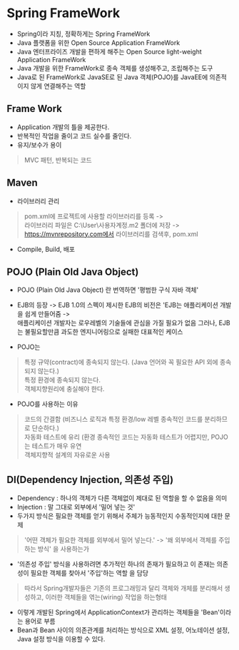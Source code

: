 Spring FrameWork
=========
+ Spring이라 지칭, 정확하게는 Spring FrameWork  
+ Java 플랫폼을 위한 Open Source Application FrameWork  
+ Java 엔터프라이즈 개발을 편하게 해주는 Open Source light-weight Application FrameWork 
+ Java 개발을 위한 FrameWork로 종속 객체를 생성해주고,  조립해주는 도구  
+ Java로 된 FrameWork로 JavaSE로 된 Java 객체(POJO)를 JavaEE에 의존적이지 않게 연결해주는 역할    


Frame Work
--------
+ Application 개발의 틀을 제공한다.   
+ 반복적인 작업을 줄이고 코드 실수를 줄인다.   
+ 유지/보수가 용이   
> MVC 패턴, 반복되는 코드   


Maven
-----------
+ 라이브러리 관리
> pom.xml에 프로젝트에 사용할 라이브러리를 등록 ->   
  라이브러리 파일은 C:\User\사용자계정\.m2 폴더에 저장 ->   
  https://mvnrepository.com에서 라이브러리를 검색후, pom.xml
+ Compile, Build, 배포


POJO (Plain Old Java Object)
-------------
+ POJO (Plain Old Java Object) 란 번역하면 '평범한 구식 자바 객체'   
+ EJB의 등장 -> EJB 1.0의 스펙이 제시한 EJB의 비전은 'EJB는 애플리케이션 개발을 쉽게 만들어줌 ->    
  애플리케이션 개발자는 로우레벨의 기술들에 관심을 가질 필요가 없음 그러나, EJB는 불필요할만큼 과도한 엔지니어링으로 실패한 대표적인 케이스   

+ POJO는
> 특정 규약(contract)에 종속되지 않는다. (Java 언어와 꼭 필요한 API 외에 종속되지 않는다.)   
  특정 환경에 종속되지 않는다.   
  객체지향원리에 충실해야 한다.   

+ POJO를 사용하는 이유
> 코드의 간결함 (비즈니스 로직과 특정 환경/low 레벨 종속적인 코드를 분리하므로 단순하다.)   
  자동화 테스트에 유리 (환경 종속적인 코드는 자동화 테스트가 어렵지만, POJO는 테스트가 매우 유연   
  객체지향적 설계의 자유로운 사용   


DI(Dependency Injection, 의존성 주입)
---------------
+ Dependency : 하나의 객체가 다른 객체없이 제대로 된 역할을 할 수 없음을 의미   
+ Injection : 말 그대로 외부에서 '밀어 넣는 것'   
+ 두가지 방식은 필요한 객체를 얻기 위해서 주체가 능동적인지 수동적인지에 대한 문제   

> '어떤 객체가 필요한 객체를 외부에서 밀어 넣는다.' -> '왜 외부에서 객체를 주입하는 방식' 을 사용하는가

+ '의존성 주입' 방식을 사용하려면 추가적인 하나의 존재가 필요하고 이 존재는 의존성이 필요한 객체를 찾아서 '주입'하는 역할 을 담당
> 따라서 Spring개발자들은 기존의 프로그래밍과 달리 객체와 개체를 분리해서 생성하고, 이러한 객체들을 엮는(wiring) 작업을 하는형태
+ 이렇게 개발된 Spring에서 ApplicationContext가 관리하는 객체들을 'Bean'이라는 용어로 부름
+ Bean과 Bean 사이의 의존관계를 처리하는 방식으로 XML 설정, 어노테이션 설정, Java 설정 방식을 이용할 수 있다.   
